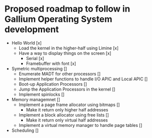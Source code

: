 # Proposed roadmap to follow in Gallium Operating System development

* Hello World [x]
  * Load the kernel in the higher-half using Limine [x]
  * Have a way to display things on the screen [x]
    * Serial [x]
    * Framebuffer with font [x]
* Symetric multiprocessing []
  * Enumerate MADT for other processors []
  * Implement helper functions to handle I/O APIC and Local APIC []
  * Boot-up Application Processors []
  * Jump the Application Processors in the kernel []
  * Implement spinlocks []
* Memory managemnet []
  * Implement a page frame allocator using bitmaps []
    * Make it return only higher half addresses
  * Implement a block allocator using free lists []
    * Make it return only virtual half addresses
  * Implement a virtual memory manager to handle page tables []
* Scheduling []
